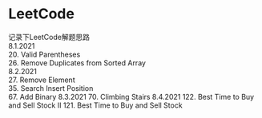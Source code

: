 # LeetCode
记录下LeetCode解题思路  
8.1.2021  
20. Valid Parentheses  
26. Remove Duplicates from Sorted Array  
8.2.2021  
27. Remove Element  
35. Search Insert Position  
67. Add Binary
8.3.2021
70. Climbing Stairs
8.4.2021
122. Best Time to Buy and Sell Stock II
121. Best Time to Buy and Sell Stock
